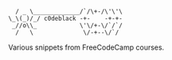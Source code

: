 ```
  / _ \_____________/`/\+-/\'\'\
\_\(_)/_/ c0deblack -+-    -+-+-
 _//o\\_            \'\/+-\/`/`/
  /   \              \/-+--\/`/
```

Various snippets from FreeCodeCamp courses.
